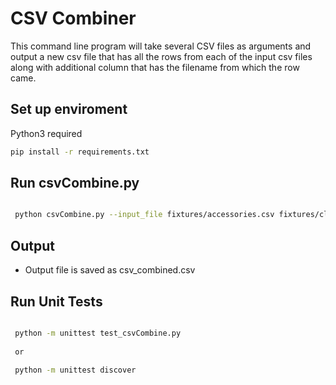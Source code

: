 # CSV Combiner
This command line program will take several CSV files as arguments and output a new csv file that has all the rows from each of the input csv files along with additional column that has the filename from which the row came.
## Set up enviroment

Python3 required
```bash
pip install -r requirements.txt
```

## Run csvCombine.py

```bash

 python csvCombine.py --input_file fixtures/accessories.csv fixtures/clothing.csv fixtures/household_cleaners.csv --output_file csv_combined.csv --matchColNum 2
```

## Output
- Output file is saved as csv_combined.csv
## Run Unit Tests

```bash

 python -m unittest test_csvCombine.py
 
 or 
 
 python -m unittest discover
```

